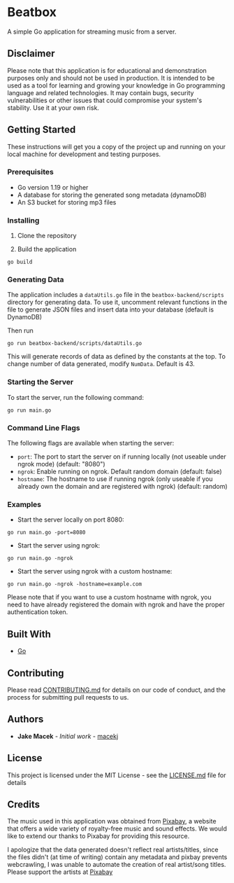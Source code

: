 # Beatbox

A simple Go application for streaming music from a server.

## Disclaimer

Please note that this application is for educational and demonstration purposes only and should not be used in production. It is intended to be used as a tool for learning and growing your knowledge in Go programming language and related technologies.
It may contain bugs, security vulnerabilities or other issues that could compromise your system's stability. Use it at your own risk.

## Getting Started

These instructions will get you a copy of the project up and running on your local machine for development and testing purposes.

### Prerequisites

- Go version 1.19 or higher
- A database for storing the generated song metadata (dynamoDB)
- An S3 bucket for storing mp3 files

### Installing

1. Clone the repository

2. Build the application

`go build`

### Generating Data

The application includes a `dataUtils.go` file in the `beatbox-backend/scripts` directory for generating data.
To use it, uncomment relevant functions in the file to generate JSON files and insert data into your database (default is DynamoDB)

Then run

`go run beatbox-backend/scripts/dataUtils.go`

This will generate records of data as defined by the constants at the top. To change number of data generated, modify `NumData`. Default is 43.

### Starting the Server

To start the server, run the following command:

`go run main.go`

### Command Line Flags

The following flags are available when starting the server:

- `port`: The port to start the server on if running locally (not useable under ngrok mode) (default: "8080")
- `ngrok`: Enable running on ngrok. Default random domain (default: false)
- `hostname`: The hostname to use if running ngrok (only useable if you already own the domain and are registered with ngrok) (default: random)

### Examples

- Start the server locally on port 8080:

`go run main.go -port=8080`

- Start the server using ngrok:

`go run main.go -ngrok`

- Start the server using ngrok with a custom hostname:

`go run main.go -ngrok -hostname=example.com`

Please note that if you want to use a custom hostname with ngrok, you need to have already registered the domain with ngrok and have the proper authentication token.


## Built With

- [Go](https://golang.org/)

## Contributing

Please read [CONTRIBUTING.md](CONTRIBUTING.md) for details on our code of conduct, and the process for submitting pull requests to us.

## Authors

- **Jake Macek** - *Initial work* - [macekj](https://github.com/macekj)

## License

This project is licensed under the MIT License - see the [LICENSE.md](LICENSE.md) file for details

## Credits

The music used in this application was obtained from [Pixabay](https://pixabay.com/), a website that offers a wide variety of royalty-free music and sound effects. We would like to extend our thanks to Pixabay for providing this resource.

I apologize that the data generated doesn't reflect real artists/titles, since the files didn't (at time of writing) contain any metadata and pixbay prevents webcrawling, I was unable to automate the creation of real artist/song titles.
Please support the artists at [Pixabay](https://pixabay.com/)